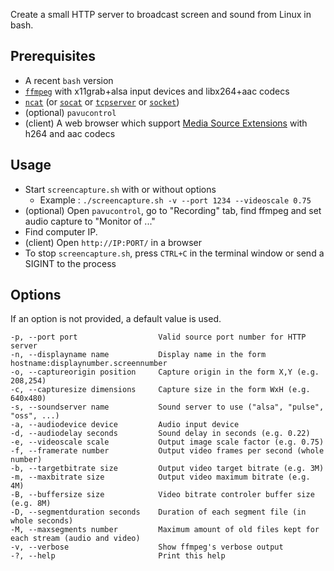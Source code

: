Create a small HTTP server to broadcast screen and sound from Linux in bash.

## Prerequisites

* A recent `bash` version
* [`ffmpeg`](https://ffmpeg.org/about.html) with x11grab+alsa input devices and libx264+aac codecs
* [`ncat`](https://nmap.org/ncat/) (or [`socat`](http://www.dest-unreach.org/socat/) or [`tcpserver`](http://cr.yp.to/ucspi-tcp/tcpserver.html) or [`socket`](http://manpages.ubuntu.com/manpages/trusty/man1/socket.1.html))
* (optional) `pavucontrol`
* (client) A web browser which support [Media Source Extensions](https://w3c.github.io/media-source/) with h264 and aac codecs

## Usage

* Start `screencapture.sh` with or without options
  * Example : `./screencapture.sh -v --port 1234 --videoscale 0.75`
* (optional) Open `pavucontrol`, go to "Recording" tab, find ffmpeg and set audio capture to "Monitor of ..."
* Find computer IP.
* (client) Open `http://IP:PORT/` in a browser
* To stop `screencapture.sh`, press `CTRL+C` in the terminal window or send a SIGINT to the process

## Options

If an option is not provided, a default value is used.
```
-p, --port port                  Valid source port number for HTTP server
-n, --displayname name           Display name in the form hostname:displaynumber.screennumber
-o, --captureorigin position     Capture origin in the form X,Y (e.g. 208,254)
-c, --capturesize dimensions     Capture size in the form WxH (e.g. 640x480)
-s, --soundserver name           Sound server to use ("alsa", "pulse", "oss", ...)
-a, --audiodevice device         Audio input device
-d, --audiodelay seconds         Sound delay in seconds (e.g. 0.22)
-e, --videoscale scale           Output image scale factor (e.g. 0.75)
-f, --framerate number           Output video frames per second (whole number)
-b, --targetbitrate size         Output video target bitrate (e.g. 3M)
-m, --maxbitrate size            Output video maximum bitrate (e.g. 4M)
-B, --buffersize size            Video bitrate controler buffer size (e.g. 8M)
-D, --segmentduration seconds    Duration of each segment file (in whole seconds)
-M, --maxsegments number         Maximum amount of old files kept for each stream (audio and video)
-v, --verbose                    Show ffmpeg's verbose output
-?, --help                       Print this help
```

